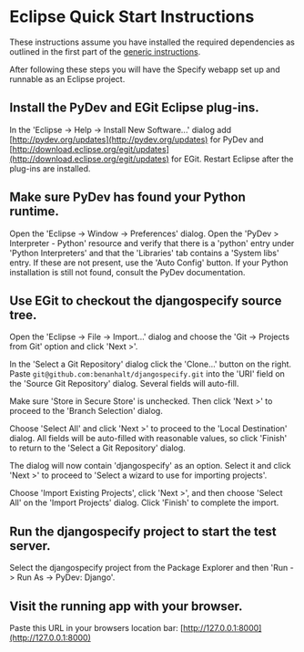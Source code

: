Eclipse Quick Start Instructions
================================
These instructions assume you have installed the required dependencies
as outlined in the first part of the [generic
instructions](README.md).

After following these steps you will have the Specify webapp set up
and runnable as an Eclipse project.

Install the PyDev and EGit Eclipse plug-ins.
--------------------------------------------
In the 'Eclipse -> Help -> Install New Software...' dialog add
[http://pydev.org/updates](http://pydev.org/updates) for PyDev and
[http://download.eclipse.org/egit/updates](http://download.eclipse.org/egit/updates)
for EGit. Restart Eclipse after the plug-ins are installed.

Make sure PyDev has found your Python runtime.
----------------------------------------------
Open the 'Eclipse -> Window -> Preferences' dialog. Open the 'PyDev >
Interpreter - Python' resource and verify that there is a 'python'
entry under 'Python Interpreters' and that the 'Libraries' tab
contains a 'System libs' entry. If these are not present, use the
'Auto Config' button. If your Python installation is still not found,
consult the PyDev documentation.

Use EGit to checkout the djangospecify source tree.
---------------------------------------------------
Open the 'Eclipse -> File -> Import...' dialog and choose the 'Git ->
Projects from Git' option and click 'Next >'.

In the 'Select a Git Repository' dialog click the 'Clone...' button on
the right. Paste `git@github.com:benanhalt/djangospecify.git`
into the 'URI' field on the 'Source Git Repository' dialog. Several
fields will auto-fill.

Make sure 'Store in Secure Store' is unchecked. Then click 'Next >' to
proceed to the 'Branch Selection' dialog.

Choose 'Select All' and click 'Next >' to proceed to the 'Local
Destination' dialog. All fields will be auto-filled with reasonable
values, so click 'Finish' to return to the 'Select a Git Repository'
dialog.

The dialog will now contain 'djangospecify' as an option. Select it
and click 'Next >' to proceed to 'Select a wizard to use for importing
projects'.

Choose 'Import Existing Projects', click 'Next >', and then choose
'Select All' on the 'Import Projects' dialog. Click 'Finish' to
complete the import.

Run the djangospecify project to start the test server.
-------------------------------------------------------
Select the djangospecify project from the Package Explorer and then
'Run -> Run As -> PyDev: Django'.

Visit the running app with your browser.
----------------------------------------
Paste this URL in your browsers location bar:
[http://127.0.0.1:8000](http://127.0.0.1:8000)

